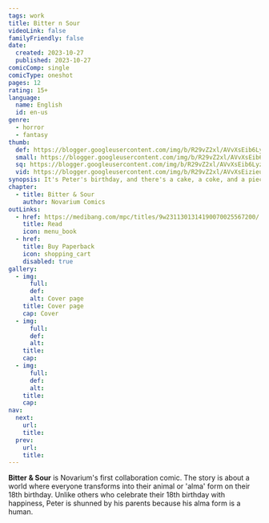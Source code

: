 ```yaml
---
tags: work
title: Bitter n Sour
videoLink: false
familyFriendly: false
date:
  created: 2023-10-27
  published: 2023-10-27
comicComp: single
comicType: oneshot
pages: 12
rating: 15+
language: 
  name: English
  id: en-us
genre:
  - horror
  - fantasy
thumb:
  def: https://blogger.googleusercontent.com/img/b/R29vZ2xl/AVvXsEib6Lyzo7RqNDieIwHqz_LVEOKmW6o22gOWFWSkwjf7jKTruDeV_vA_jBtUHlBnAOXMrFxaehnfJMo9O23u8Ywo8PRYQhKSWjKSfuIKmW2h5vn3OoIfiN7Qs4P4BCU-PXtYFzjnd_oR6gEKSzbI7NtJKg3VgqQGMlwf3mAa-MaRdtIj9VM4j4NJkD7HE9ew/s800/BnS.jpg
  small: https://blogger.googleusercontent.com/img/b/R29vZ2xl/AVvXsEib6Lyzo7RqNDieIwHqz_LVEOKmW6o22gOWFWSkwjf7jKTruDeV_vA_jBtUHlBnAOXMrFxaehnfJMo9O23u8Ywo8PRYQhKSWjKSfuIKmW2h5vn3OoIfiN7Qs4P4BCU-PXtYFzjnd_oR6gEKSzbI7NtJKg3VgqQGMlwf3mAa-MaRdtIj9VM4j4NJkD7HE9ew/s300/BnS.jpg
  sq: https://blogger.googleusercontent.com/img/b/R29vZ2xl/AVvXsEib6Lyzo7RqNDieIwHqz_LVEOKmW6o22gOWFWSkwjf7jKTruDeV_vA_jBtUHlBnAOXMrFxaehnfJMo9O23u8Ywo8PRYQhKSWjKSfuIKmW2h5vn3OoIfiN7Qs4P4BCU-PXtYFzjnd_oR6gEKSzbI7NtJKg3VgqQGMlwf3mAa-MaRdtIj9VM4j4NJkD7HE9ew/s800-p/BnS.jpg
  vid: https://blogger.googleusercontent.com/img/b/R29vZ2xl/AVvXsEizieuUfJeJarfBhjvujd4wyLnEjhe3_Kifx0Q1UX0QeTktapFmaFsX0QnbZSf8kLqpmjIrfJWJ2xfdTuSIbJ1xONtKEpxXtAU-auVYu8P96BGws42Gbu6CB4B7SXHH-rAqzG4Pd1UJmxhRFJAzJMybDWs6Wb7_vjhniSCiz9vgup6PbdCCPpdlcUkhQEgt/w1280-h720-p-rw-lo/ban-BNS.jpg
synopsis: It's Peter's birthday, and there's a cake, a coke, and a piece of meat all over the countertop. It was great, but why is everyone there frowning?
chapter:
  - title: Bitter & Sour
    author: Novarium Comics
outLinks:
  - href: https://medibang.com/mpc/titles/9w2311301314190070025567200/
    title: Read
    icon: menu_book
  - href: 
    title: Buy Paperback
    icon: shopping_cart
    disabled: true
gallery:
  - img:
      full:
      def:
      alt: Cover page
    title: Cover page
    cap: Cover
  - img:
      full:
      def:
      alt:
    title:
    cap:
  - img:
      full:
      def:
      alt:
    title:
    cap:
nav:
  next:
    url:
    title:
  prev:
    url:
    title:
---
```

<strong>Bitter &amp; Sour</strong> is Novarium's first collaboration comic. The story is about a world where everyone transforms into their animal or 'alma' form on their 18th birthday. Unlike others who celebrate their 18th birthday with happiness, Peter is shunned by his parents because his alma form is a human.